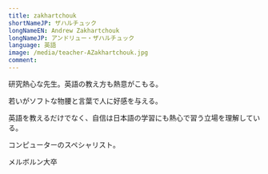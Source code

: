 ```yaml
---
title: zakhartchouk
shortNameJP: ザハルチュック
longNameEN: Andrew Zakhartchouk
longNameJP: アンドリュー・ザハルチュック
language: 英語
image: /media/teacher-AZakhartchouk.jpg
comment: 
---
```

研究熱心な先生。英語の教え方も熱意がこもる。

若いがソフトな物腰と言葉で人に好感を与える。

英語を教えるだけでなく、自信は日本語の学習にも熱心で習う立場を理解している。

コンピューターのスペシャリスト。

メルボルン大卒
